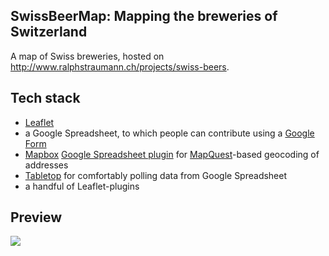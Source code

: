 SwissBeerMap: Mapping the breweries of Switzerland
--------------------------------------------------

A map of Swiss breweries, hosted on http://www.ralphstraumann.ch/projects/swiss-beers. 

Tech stack
----------
* [Leaflet](https://github.com/Leaflet/Leaflet) 
* a Google Spreadsheet, to which people can contribute using a [Google Form](https://docs.google.com/forms/d/1L3_8pJ3zrXg7faPyVTSzP_MhXPMgcYYiNF82852msV8/viewform)
* [Mapbox](https://www.mapbox.com) [Google Spreadsheet plugin](https://www.mapbox.com/tilemill/docs/guides/google-docs/#geocoding) for [MapQuest](http://developer.mapquest.com/web/products/dev-services/geocoding-ws)-based geocoding of addresses
* [Tabletop](https://github.com/jsoma/tabletop) for comfortably polling data from Google Spreadsheet
* a handful of Leaflet-plugins

Preview
-------
[<img src="http://www.ralphstraumann.ch/projects/swiss-beers/share_picture.jpg"/>](http://www.ralphstraumann.ch/projects/swiss-beers)
